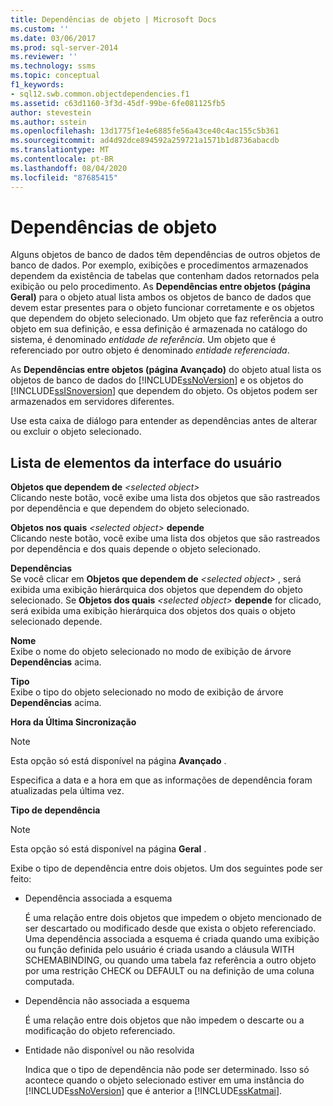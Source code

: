 ```yaml
---
title: Dependências de objeto | Microsoft Docs
ms.custom: ''
ms.date: 03/06/2017
ms.prod: sql-server-2014
ms.reviewer: ''
ms.technology: ssms
ms.topic: conceptual
f1_keywords:
- sql12.swb.common.objectdependencies.f1
ms.assetid: c63d1160-3f3d-45df-99be-6fe081125fb5
author: stevestein
ms.author: sstein
ms.openlocfilehash: 13d1775f1e4e6885fe56a43ce40c4ac155c5b361
ms.sourcegitcommit: ad4d92dce894592a259721a1571b1d8736abacdb
ms.translationtype: MT
ms.contentlocale: pt-BR
ms.lasthandoff: 08/04/2020
ms.locfileid: "87685415"
---
```

# <a name="object-dependencies"></a>Dependências de objeto
  Alguns objetos de banco de dados têm dependências de outros objetos de banco de dados. Por exemplo, exibições e procedimentos armazenados dependem da existência de tabelas que contenham dados retornados pela exibição ou pelo procedimento. As **Dependências entre objetos (página Geral)** para o objeto atual lista ambos os objetos de banco de dados que devem estar presentes para o objeto funcionar corretamente e os objetos que dependem do objeto selecionado. Um objeto que faz referência a outro objeto em sua definição, e essa definição é armazenada no catálogo do sistema, é denominado *entidade de referência*. Um objeto que é referenciado por outro objeto é denominado *entidade referenciada*.  
  
 As **Dependências entre objetos (página Avançado)** do objeto atual lista os objetos de banco de dados do [!INCLUDE[ssNoVersion](../../includes/ssnoversion-md.md)] e os objetos do [!INCLUDE[ssISnoversion](../../includes/ssisnoversion-md.md)] que dependem do objeto. Os objetos podem ser armazenados em servidores diferentes.  
  
 Use esta caixa de diálogo para entender as dependências antes de alterar ou excluir o objeto selecionado.  
  
## <a name="ui-element-list"></a>Lista de elementos da interface do usuário  
 **Objetos que dependem de**  _\<selected object>_  
 Clicando neste botão, você exibe uma lista dos objetos que são rastreados por dependência e que dependem do objeto selecionado.  
  
 **Objetos nos quais** _\<selected object>_ **depende**      
 Clicando neste botão, você exibe uma lista dos objetos que são rastreados por dependência e dos quais depende o objeto selecionado.  
  
 **Dependências**  
 Se você clicar em **Objetos que dependem de** _\<selected object>_ , será exibida uma exibição hierárquica dos objetos que dependem do objeto selecionado. Se **Objetos dos quais** _\<selected object>_ **depende** for clicado, será exibida uma exibição hierárquica dos objetos dos quais o objeto selecionado depende.  
  
 **Nome**  
 Exibe o nome do objeto selecionado no modo de exibição de árvore **Dependências** acima.  
  
 **Tipo**  
 Exibe o tipo do objeto selecionado no modo de exibição de árvore **Dependências** acima.  
  
 **Hora da Última Sincronização**  
 > [!NOTE]  
>  Esta opção só está disponível na página **Avançado** .  
  
 Especifica a data e a hora em que as informações de dependência foram atualizadas pela última vez.  
  
 **Tipo de dependência**  
 > [!NOTE]  
>  Esta opção só está disponível na página **Geral** .  
  
 Exibe o tipo de dependência entre dois objetos. Um dos seguintes pode ser feito:  
  
-   Dependência associada a esquema  
  
     É uma relação entre dois objetos que impedem o objeto mencionado de ser descartado ou modificado desde que exista o objeto referenciado. Uma dependência associada a esquema é criada quando uma exibição ou função definida pelo usuário é criada usando a cláusula WITH SCHEMABINDING, ou quando uma tabela faz referência a outro objeto por uma restrição CHECK ou DEFAULT ou na definição de uma coluna computada.  
  
-   Dependência não associada a esquema  
  
     É uma relação entre dois objetos que não impedem o descarte ou a modificação do objeto referenciado.  
  
-   Entidade não disponível ou não resolvida  
  
     Indica que o tipo de dependência não pode ser determinado. Isso só acontece quando o objeto selecionado estiver em uma instância do [!INCLUDE[ssNoVersion](../../includes/ssnoversion-md.md)] que é anterior a [!INCLUDE[ssKatmai](../../includes/sskatmai-md.md)].  
  
  
